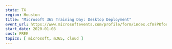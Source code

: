 ```yaml
---
state: TX
region: Houston
title: "Microsoft 365 Training Day: Desktop Deployment"
event_url: https://www.microsoftevents.com/profile/form/index.cfm?PKformID=0x8433702abcd
start_date: 2020-01-08
cost: FREE
topics: [ microsoft, m365, cloud ]
---
```

